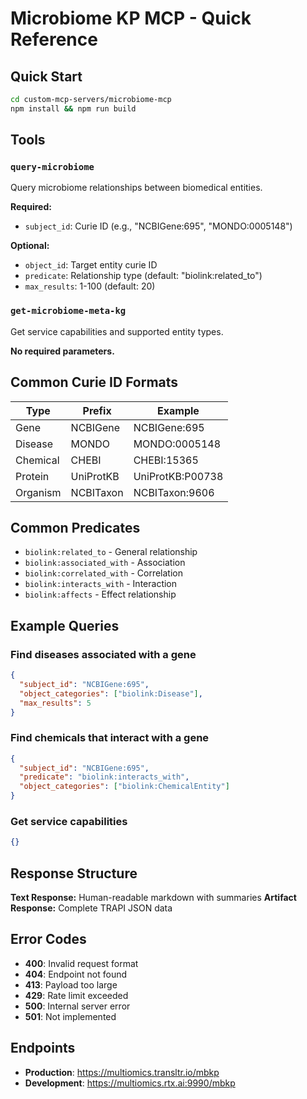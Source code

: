 # Microbiome KP MCP - Quick Reference

## Quick Start

```bash
cd custom-mcp-servers/microbiome-mcp
npm install && npm run build
```

## Tools

### `query-microbiome`
Query microbiome relationships between biomedical entities.

**Required:**
- `subject_id`: Curie ID (e.g., "NCBIGene:695", "MONDO:0005148")

**Optional:**
- `object_id`: Target entity curie ID
- `predicate`: Relationship type (default: "biolink:related_to")
- `max_results`: 1-100 (default: 20)

### `get-microbiome-meta-kg`
Get service capabilities and supported entity types.

**No required parameters.**

## Common Curie ID Formats

| Type | Prefix | Example |
|------|--------|---------|
| Gene | NCBIGene | NCBIGene:695 |
| Disease | MONDO | MONDO:0005148 |
| Chemical | CHEBI | CHEBI:15365 |
| Protein | UniProtKB | UniProtKB:P00738 |
| Organism | NCBITaxon | NCBITaxon:9606 |

## Common Predicates

- `biolink:related_to` - General relationship
- `biolink:associated_with` - Association
- `biolink:correlated_with` - Correlation
- `biolink:interacts_with` - Interaction
- `biolink:affects` - Effect relationship

## Example Queries

### Find diseases associated with a gene
```json
{
  "subject_id": "NCBIGene:695",
  "object_categories": ["biolink:Disease"],
  "max_results": 5
}
```

### Find chemicals that interact with a gene
```json
{
  "subject_id": "NCBIGene:695",
  "predicate": "biolink:interacts_with",
  "object_categories": ["biolink:ChemicalEntity"]
}
```

### Get service capabilities
```json
{}
```

## Response Structure

**Text Response:** Human-readable markdown with summaries
**Artifact Response:** Complete TRAPI JSON data

## Error Codes

- **400**: Invalid request format
- **404**: Endpoint not found
- **413**: Payload too large
- **429**: Rate limit exceeded
- **500**: Internal server error
- **501**: Not implemented

## Endpoints

- **Production**: https://multiomics.transltr.io/mbkp
- **Development**: https://multiomics.rtx.ai:9990/mbkp